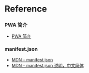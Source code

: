 # Reference

### PWA 简介

- [PWA 简介](https://developer.mozilla.org/en-US/docs/Web/Apps/Progressive)

### manifest.json

- [MDN - manifest.json](https://developer.mozilla.org/en-US/docs/Web/Manifest)
- [MDN - manifest.json 说明，中文简体](https://developer.mozilla.org/zh-CN/docs/Web/Manifest)


